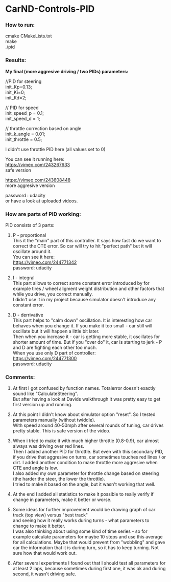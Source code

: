 # CarND-Controls-PID

### How to run:
cmake CMakeLists.txt  
make  
./pid  

### Results:
<b> My final (more aggresive driving / two PIDs) parameters:  </b>

//PID for steering  
init_Kp=0.13;  
init_Ki=0;  
init_Kd=2;  

// PID for speed  
init_speed_p = 0.1;   
init_speed_d = 1;   

// throttle correction based on angle  
init_k_angle = 0.01;  
init_throttle = 0.5;  

I didn't use throttle PID here (all values set to 0)  


You can see it running here:  
https://vimeo.com/243267633  
safe version  

https://vimeo.com/243608448  
more aggresive version  

password : udacity  
or have a look at uploaded videos.   


### How are parts of PID working:
PID consists of 3 parts: 
1) P - proportional  
This it the "main" part of this controller. It says how fast do we want to correct the CTE error. 
So car will try to hit "perfect path" but it will oscillate around it.   
You can see it here:  
https://vimeo.com/244771342  
password: udacity  


2) I - integral  
This part allows to correct some constant error introduced by for example tires / wheel aligment
weight distribution and other factors that while you drive, you correct manually.   
I didn't use it in my project because simulator doesn't introduce any constant error.  


3) D - derrivative  
This part helps to "calm down" oscillation. It is interesting how car behaves when you change it.
If you make it too small - car still will oscillate but it will happen a little bit later.  
Then when you increase it - car is getting more stable, it oscillates for shorter amount of time.
But if you "over do" it, car is starting to jerk - P and D are fighting each other too much.  
When you use only D part of controller:  
https://vimeo.com/244771300  
password: udacity  



### Comments:
1) At first I got confused by function names. Totalerror doesn't exactly sound like "CalculateSteering".  
But after having a look at Davids walkthrough it was pretty easy to get first version up and running.   

2) At this point I didn't know about simulator option "reset". So I tested parameters manually (without twiddle).  
With speed around 40-50mph after several rounds of tuning, car drives pretty stable. This is safe version of the video.  

3) When i tried to make it with much higher throttle (0.8-0.9), car almost always was driving over red lines.  
Then I added another PID for throttle. But even with this secondary PID, if you drive that aggresive on turns, car sometimes 
touches red lines / or dirt. I added another condition to make throttle more aggresive when CTE and angle is low.   
I also added my own parameter for throttle change based on steering (the harder the steer, the lower the throttle).  
I tried to make it based on the angle, but it wasn't working that well. 

4) At the end I added all statistics to make it possible to really verify if change in parameters, make it better or worse.   

5) Some ideas for further improvement would be drawing graph of car track (top view) versus "best track"   
and seeing how it really works during turns - what parameters to change to make it better.   
I was also thinking about using some kind of time series - so for example calculate parameters for maybe 10 steps and use this average for all calculations. Maybe that would prevent from "wobbling" and gave car the information that it is during turn, so it has to keep turning. Not sure how that would work out.   

6) After several experiments I found out that I should test all parameters for at least 2 laps, because sometimes during first one, it was ok and during second, it wasn't driving safe. 







 
 
